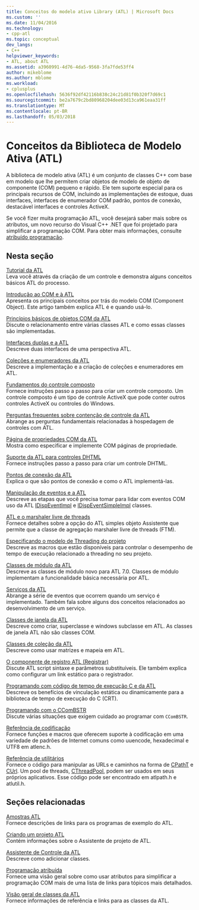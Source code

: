 ```yaml
---
title: Conceitos do modelo ativo Library (ATL) | Microsoft Docs
ms.custom: ''
ms.date: 11/04/2016
ms.technology:
- cpp-atl
ms.topic: conceptual
dev_langs:
- C++
helpviewer_keywords:
- ATL, about ATL
ms.assetid: a3960991-4d76-4da5-9568-3fa7fde53ff4
author: mikeblome
ms.author: mblome
ms.workload:
- cplusplus
ms.openlocfilehash: 5636f92df42116b838c24c21d81f0b320f7d69c1
ms.sourcegitcommit: be2a7679c2bd80968204dee03d13ca961eaa31ff
ms.translationtype: MT
ms.contentlocale: pt-BR
ms.lasthandoff: 05/03/2018
---
```

# <a name="active-template-library-atl-concepts"></a>Conceitos da Biblioteca de Modelo Ativa (ATL)
A biblioteca de modelo ativa (ATL) é um conjunto de classes C++ com base em modelo que lhe permitem criar objetos de modelo de objeto de componente (COM) pequeno e rápido. Ele tem suporte especial para os principais recursos de COM, incluindo as implementações de estoque, duas interfaces, interfaces de enumerador COM padrão, pontos de conexão, destacável interfaces e controles ActiveX.  
  
 Se você fizer muita programação ATL, você desejará saber mais sobre os atributos, um novo recurso do Visual C++ .NET que foi projetado para simplificar a programação COM. Para obter mais informações, consulte [atribuído programação](../windows/attributed-programming-concepts.md).  
  
## <a name="in-this-section"></a>Nesta seção  
 [Tutorial da ATL](../atl/active-template-library-atl-tutorial.md)  
 Leva você através da criação de um controle e demonstra alguns conceitos básicos ATL do processo.  
  
 [Introdução ao COM e à ATL](../atl/introduction-to-com-and-atl.md)  
 Apresenta os principais conceitos por trás do modelo COM (Component Object). Este artigo também explica ATL é e quando usá-lo.  
  
 [Princípios básicos de objetos COM da ATL](../atl/fundamentals-of-atl-com-objects.md)  
 Discute o relacionamento entre várias classes ATL e como essas classes são implementadas.  
  
 [Interfaces duplas e a ATL](../atl/dual-interfaces-and-atl.md)  
 Descreve duas interfaces de uma perspectiva ATL.  
  
 [Coleções e enumeradores da ATL](../atl/atl-collections-and-enumerators.md)  
 Descreve a implementação e a criação de coleções e enumeradores em ATL.  
  
 [Fundamentos do controle composto](../atl/atl-composite-control-fundamentals.md)  
 Fornece instruções passo a passo para criar um controle composto. Um controle composto é um tipo de controle ActiveX que pode conter outros controles ActiveX ou controles do Windows.  
  
 [Perguntas frequentes sobre contenção de controle da ATL](../atl/atl-control-containment-faq.md)  
 Abrange as perguntas fundamentais relacionadas à hospedagem de controles com ATL.  
  
 [Página de propriedades COM da ATL](../atl/atl-com-property-pages.md)  
 Mostra como especificar e implemente COM páginas de propriedade.  
  
 [Suporte da ATL para controles DHTML](../atl/atl-support-for-dhtml-controls.md)  
 Fornece instruções passo a passo para criar um controle DHTML.  
  
 [Pontos de conexão da ATL](../atl/atl-connection-points.md)  
 Explica o que são pontos de conexão e como o ATL implementá-las.  
  
 [Manipulação de eventos e a ATL](../atl/event-handling-and-atl.md)  
 Descreve as etapas que você precisa tomar para lidar com eventos COM uso da ATL [IDispEventImpl](../atl/reference/idispeventimpl-class.md) e [IDispEventSimpleImpl](../atl/reference/idispeventsimpleimpl-class.md) classes.  
  
 [ATL e o marshaler livre de threads](../atl/atl-and-the-free-threaded-marshaler.md)  
 Fornece detalhes sobre a opção do ATL simples objeto Assistente que permite que a classe de agregação marshaler livre de threads (FTM).  
  
 [Especificando o modelo de Threading do projeto](../atl/specifying-the-threading-model-for-a-project-atl.md)  
 Descreve as macros que estão disponíveis para controlar o desempenho de tempo de execução relacionado a threading no seu projeto.  
  
 [Classes de módulo da ATL](../atl/atl-module-classes.md)  
 Descreve as classes de módulo novo para ATL 7.0. Classes de módulo implementam a funcionalidade básica necessária por ATL.  
  
 [Serviços da ATL](../atl/atl-services.md)  
 Abrange a série de eventos que ocorrem quando um serviço é implementado. Também fala sobre alguns dos conceitos relacionados ao desenvolvimento de um serviço.  
  
 [Classes de janela da ATL](../atl/atl-window-classes.md)  
 Descreve como criar, superclasse e windows subclasse em ATL. As classes de janela ATL não são classes COM.  
  
 [Classes de coleção da ATL](../atl/atl-collection-classes.md)  
 Descreve como usar matrizes e mapeia em ATL.  
  
 [O componente de registro ATL (Registrar)](../atl/atl-registry-component-registrar.md)  
 Discute ATL script sintaxe e parâmetros substituíveis. Ele também explica como configurar um link estático para o registrador.  
  
 [Programando com código de tempo de execução C e da ATL](../atl/programming-with-atl-and-c-run-time-code.md)  
 Descreve os benefícios de vinculação estática ou dinamicamente para a biblioteca de tempo de execução do C (CRT).  
  
 [Programando com o CComBSTR](../atl/programming-with-ccombstr-atl.md)  
 Discute várias situações que exigem cuidado ao programar com `CComBSTR`.  
  
 [Referência de codificação](../atl/atl-encoding-reference.md)  
 Fornece funções e macros que oferecem suporte à codificação em uma variedade de padrões de Internet comuns como uuencode, hexadecimal e UTF8 em atlenc.h.  
  
 [Referência de utilitários](../atl/atl-utilities-reference.md)  
 Fornece o código para manipular as URLs e caminhos na forma de [CPathT](../atl/reference/cpatht-class.md) e [CUrl](../atl/reference/curl-class.md). Um pool de threads, [CThreadPool](../atl/reference/cthreadpool-class.md), podem ser usados em seus próprios aplicativos. Esse código pode ser encontrado em atlpath.h e atlutil.h.  
  
## <a name="related-sections"></a>Seções relacionadas  
 [Amostras ATL](../visual-cpp-samples.md)  
 Fornece descrições de links para os programas de exemplo do ATL.  
  
 [Criando um projeto ATL](../atl/reference/creating-an-atl-project.md)  
 Contém informações sobre o Assistente de projeto de ATL.  
  
 [Assistente de Controle da ATL](../atl/reference/atl-control-wizard.md)  
 Descreve como adicionar classes.  
  
 [Programação atribuída](../windows/attributed-programming-concepts.md)  
 Fornece uma visão geral sobre como usar atributos para simplificar a programação COM mais de uma lista de links para tópicos mais detalhados.  
  
 [Visão geral de classes da ATL](../atl/atl-class-overview.md)  
 Fornece informações de referência e links para as classes da ATL.

